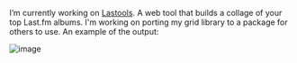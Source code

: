 I’m currently working on [Lastools](conorb.dev). A web tool that builds a collage of your top Last.fm albums. I'm working on porting my grid library to a package for others to use. An example of the output:

![image](https://github.com/conorbros/conorbros/30x30.jpeg)


